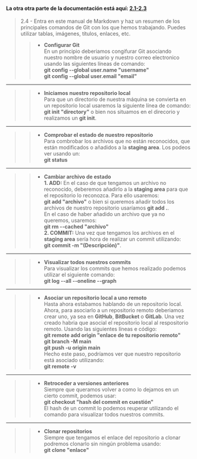 #### La otra otra parte de la documentación está aquí: [2.1-2.3](https://docs.google.com/document/d/1aViOODB5V0rU2c7oV4HQJuFGX32JT8SZhY8r3kmLo5o/edit?usp=sharing "Documentación anterior") 

>2.4 - Entra en este manual de Markdown y haz un resumen de los principales comandos de Git con los que hemos trabajando. Puedes utilizar tablas, imágenes, títulos, enlaces, etc.
>>* **Configurar Git**  
En un principio deberiamos congifurar Git asociando nuestro nombre de usuario y nuestro correo electronico usando las siguientes líneas de comando:  
**git config --global user.name "username"**  
**git config --global user.email "email"**
***
>>* **Iniciamos nuestro repositorio local**  
Para que un directorio de nuestra máquina se convierta en un repositorio local usaremos la siguiente línea de comando:  
**git init "directory"** o bien nos situamos en el direcorio y realizamos un **git init**.
***
>>* **Comprobar el estado de nuestro repositorio**  
Para combrobar los archivos que no están reconocidos, que están modificados o añadidos a la **staging area**. Los podeos ver usando un:  
**git status**
***
>>* **Cambiar archivo de estado**  
>>**1. ADD:** En el caso de que tengamos un archivo no reconocido, deberemos añadirlo a la **staging area** para que el repositorio lo reconozca. Para ello usaremos:  
**git add "archivo"** o bien si queremos añadir todos los archivos de nuestro repositorio usaríamos **git add .**.  
>>  En el caso de haber añadido un archivo que ya no queremos, usaremos:  
**git rm --cached "archivo"**  
>>**2. COMMIT:** Una vez que tengamos los archivos en el **staging area** sería hora de realizar un commit utilizando:  
**git commit -m "(Descripción)"**.
***
>>* **Visualizar todos nuestros commits**  
Para visualizar los commits que hemos realizado podemos utilizar el siguiente comando:  
**git log --all --oneline --graph**
***
>>* **Asociar un repositorio local a uno remoto**  
Hasta ahora estabamos hablando de un repositorio local. Ahora, para asociarlo a un repositorio remoto deberiamos crear uno, ya sea en **GitHub**, **BitBucket** o **GitLab**. Una vez creado habria que asocial el repositorio local al respositorio remoto. Usando las siguientes líneas e código:  
**git remote add origin "enlace de tu repositorio remoto"**  
**git branch -M main**  
**git push -u origin main**  
>> Hecho este paso, podríamos ver que nuestro repositorio está asociado utilizando:  
**git remote -v**
***
>>* **Retroceder a versiones anteriores**  
Siempre que queramos volver a como lo dejamos en un cierto commit, podemos usar:  
**git checkout "hash del commit en cuestión"**  
El hash de un commit lo podemos reuperar utilizando el comando para visualizar todos nuestros commits.
***
>>* **Clonar repositorios**  
Siempre que tengamos el enlace del repositorio a clonar podremos clonarlo sin ningún problema usando:  
**git clone "enlace"**

